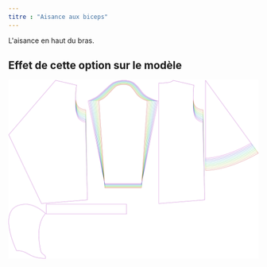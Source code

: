 ```yaml
---
titre : "Aisance aux biceps"
---
```


L'aisance en haut du bras.

## Effet de cette option sur le modèle

![Cette image montre l'effet de cette option en superposant plusieurs variantes qui ont une valeur différente pour cette option](yuri_bicepsease_sample.svg "Effet de cette option sur le modèle")
